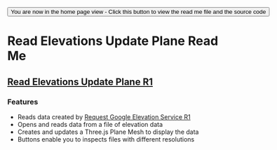 <span style=display:none; >
[You are now in a GitHub source code view - click this link to view the home page]( http://fgx.github.io/sandbox/read-elevations-update-plane/#readme.md "View file as a web page." )
</span>
<input type=button onclick=window.location.href='https://github.com/fgx/fgx.github.io/tree/master/read-elevations-update-plane'; 
value='You are now in the home page view - Click this button to view the read me file and the source code' >

Read Elevations Update Plane Read Me
===

## [Read Elevations Update Plane R1]( read-elevations-update-plane-r1.html )

### Features

* Reads data created by [Request Google Elevation Service R1]( http://fgx.github.io/sandbox/request-google-elevation-service/request-google-elevation-service-r1.html )
* Opens and reads data from a file of elevation data
* Creates and updates a Three.js Plane Mesh to display the data
* Buttons enable you to inspects files with different resolutions